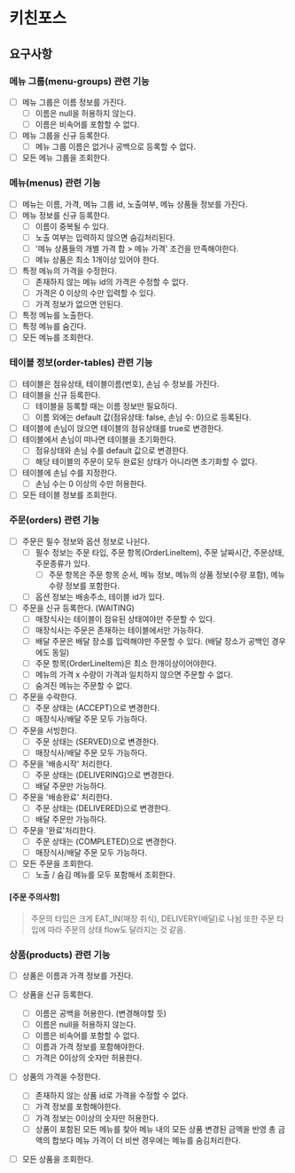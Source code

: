 # 키친포스

## 요구사항 

### 메뉴 그룹(menu-groups) 관련 기능
- [ ] 메뉴 그룹은 이름 정보를 가진다.
  - [ ] 이름은 null을 허용하지 않는다.
  - [ ] 이름은 비속어를 포함할 수 없다.
- [ ] 메뉴 그룹을 신규 등록한다.
  - [ ] 메뉴 그룹 이름은 없거나 공백으로 등록할 수 없다.
- [ ] 모든 메뉴 그룹을 조회한다.

### 메뉴(menus) 관련 기능
- [ ] 메뉴는 이름, 가격, 메뉴 그룹 id, 노출여부, 메뉴 상품들 정보를 가진다. 
- [ ] 메뉴 정보를 신규 등록한다.
  - [ ] 이름이 중복될 수 있다.
  - [ ] 노출 여부는 입력하지 않으면 숨김처리된다.
  - [ ] '메뉴 상품들의 개별 가격 합 > 메뉴 가격' 조건을 만족해야한다.  
  - [ ] 메뉴 상품은 최소 1개이상 있어야 한다.  
- [ ] 특정 메뉴의 가격을 수정한다.
  - [ ] 존재하지 않는 메뉴 id의 가격은 수정할 수 없다.
  - [ ] 가격은 0 이상의 수만 입력할 수 있다.
  - [ ] 가격 정보가 없으면 안된다.
- [ ] 특정 메뉴를 노출한다.
- [ ] 특정 메뉴를 숨긴다.
- [ ] 모든 메뉴를 조회한다.

### 테이블 정보(order-tables) 관련 기능
- [ ] 테이블은 점유상태, 테이블이름(번호), 손님 수 정보를 가진다.
- [ ] 테이블을 신규 등록한다.
  - [ ] 테이블을 등록할 때는 이름 정보만 필요하다. 
  - [ ] 이름 외에는 default 값(점유상태: false, 손님 수: 0)으로 등록된다. 
- [ ] 테이블에 손님이 앉으면 테이블의 점유상태를 true로 변경한다.
- [ ] 테이블에서 손님이 떠나면 테이블을 초기화한다.
  - [ ] 점유상태와 손님 수를 default 값으로 변경한다.
  - [ ] 해당 테이블의 주문이 모두 완료된 상태가 아니라면 초기화할 수 없다.
- [ ] 테이블에 손님 수를 지정한다.
  - [ ] 손님 수는 0 이상의 수만 허용한다.
- [ ] 모든 테이블 정보를 조회한다.

### 주문(orders) 관련 기능
- [ ] 주문은 필수 정보와 옵션 정보로 나뉜다.
  - [ ] 필수 정보는 주문 타입, 주문 항목(OrderLineItem), 주문 날짜시간, 주문상태, 주문종류가 있다.
    - [ ] 주문 항목은 주문 항목 순서, 메뉴 정보, 메뉴의 상품 정보(수량 포함), 메뉴 수량 정보를 포함한다. 
  - [ ] 옵션 정보는 배송주소, 테이블 id가 있다.
- [ ] 주문을 신규 등록한다. (WAITING)
  - [ ] 매장식사는 테이블이 점유된 상태여야만 주문할 수 있다. 
  - [ ] 매장식사는 주문은 존재하는 테이블에서만 가능하다.
  - [ ] 배달 주문은 배달 장소를 입력해야만 주문할 수 있다. (배달 장소가 공백인 경우에도 동일)
  - [ ] 주문 항목(OrderLineItem)은 최소 한개이상이어야한다.
  - [ ] 메뉴의 가격 x 수량이 가격과 일치하지 않으면 주문할 수 없다. 
  - [ ] 숨겨진 메뉴는 주문할 수 없다.
- [ ] 주문을 수락한다. 
  - [ ] 주문 상태는 (ACCEPT)으로 변경한다.
  - [ ] 매장식사/배달 주문 모두 가능하다.
- [ ] 주문을 서빙한다.
  - [ ] 주문 상태는 (SERVED)으로 변경한다.
  - [ ] 매장식사/배달 주문 모두 가능하다.
- [ ] 주문을 '배송시작' 처리한다. 
  - [ ] 주문 상태는 (DELIVERING)으로 변경한다.
  - [ ] 배달 주문만 가능하다.
- [ ] 주문을 '배송완료' 처리한다.
  - [ ] 주문 상태는 (DELIVERED)으로 변경한다.
  - [ ] 배달 주문만 가능하다.
- [ ] 주문을 '완료'처리한다.
  - [ ] 주문 상태는 (COMPLETED)으로 변경한다.
  - [ ] 매장식사/배달 주문 모두 가능하다.
- [ ] 모든 주문을 조회한다.
  - [ ] 노출 / 숨김 메뉴를 모두 포함해서 조회한다.

#### [주문 주의사항]
> 주문의 타입은 크게 EAT_IN(매장 취식), DELIVERY(배달)로 나뉨
> 또한 주문 타입에 따라 주문의 상태 flow도 달라지는 것 같음.

### 상품(products) 관련 기능
- [ ] 상품은 이름과 가격 정보를 가진다.
- [ ] 상품을 신규 등록한다.
  - [ ] 이름은 공백을 허용한다. (변경해야할 듯)
  - [ ] 이름은 null을 허용하지 않는다.
  - [ ] 이름은 비속어를 포함할 수 없다.
  - [ ] 이름과 가격 정보를 포함해야한다.
  - [ ] 가격은 0이상의 숫자만 허용한다.
- [ ] 상품의 가격을 수정한다.
  - [ ] 존재하지 않는 상품 id로 가격을 수정할 수 없다. 
  - [ ] 가격 정보를 포함해야한다.
  - [ ] 가격 정보는 0이상의 숫자만 허용한다.
  - [ ] 상품이 포함된 모든 메뉴를 찾아 메뉴 내의 모든 상품 변경된 금액을 반영 총 금액의 합보다 메뉴 가격이 더 비싼 경우에는 메뉴를 숨김처리한다.
- [ ] 모든 상품을 조회한다.

